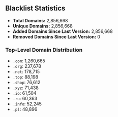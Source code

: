 ## Blacklist Statistics

- **Total Domains:** 2,856,668
- **Unique Domains:** 2,856,668
- **Added Domains Since Last Version:** 2,856,668
- **Removed Domains Since Last Version:** 0

### Top-Level Domain Distribution

-  `.com`: 1,260,665
-  `.org`: 237,678
-  `.net`: 178,715
-  `.top`: 88,198
-  `.shop`: 76,612
-  `.xyz`: 71,438
-  `.io`: 61,504
-  `.ru`: 60,363
-  `.info`: 52,245
-  `.pl`: 48,896
